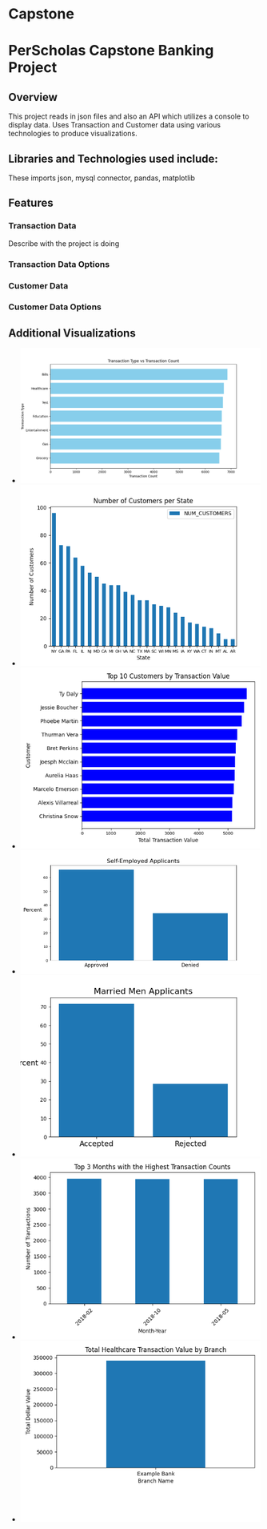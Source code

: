 # Capstone


# PerScholas Capstone Banking Project

## Overview

This project reads in json files and also an API which utilizes a console to display data. Uses Transaction and Customer data
using various technologies to produce visualizations.

## Libraries and Technologies used include:

These imports json, mysql connector, pandas, matplotlib

## Features

### Transaction Data
Describe with the project is doing
### Transaction Data Options


### Customer Data


### Customer Data Options


## Additional Visualizations

- ![Alt text](image.png)
- ![Alt text](image-1.png)
- ![Alt text](image-2.png)
- ![Alt text](image-3.png)
- ![Alt text](image-4.png)
- ![Alt text](image-5.png)
- ![Alt text](image-6.png)




